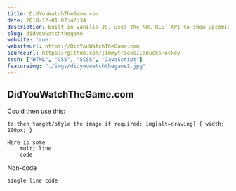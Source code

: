 ```yaml
---
title: DidYouWatchTheGame.com
date: 2018-12-01 07:42:34
description: Built in vanilla JS, uses the NHL REST API to show upcoming fixtures, previous results and higlights and table standings for all NHL teams.
slug: didyouwatchthegame
website: true
websiteurl: https://DidYouWatchTheGame.com
sourceurl: https://github.com/jimmytricks/CanucksHockey
tech: ["HTML", "CSS", "SCSS", "JavaScript"]
featureimg: "./imgs/didyouwatchthegame1.jpg"
---
```


## DidYouWatchTheGame.com


Could then use this:

`to then target/style the image if required: img[alt=drawing] { width: 200px; }`


```
Here is some
    multi line
    code
```

Non-code

`single line code`
